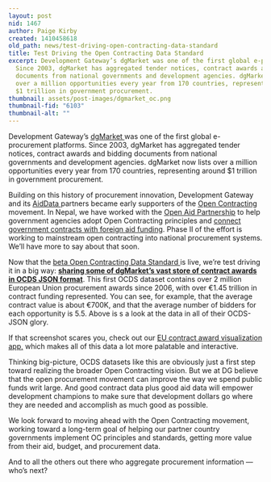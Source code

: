 ```yaml
---
layout: post
nid: 1467
author: Paige Kirby
created: 1410458618
old_path: news/test-driving-open-contracting-data-standard
title: Test Driving the Open Contracting Data Standard
excerpt: Development Gateway’s dgMarket was one of the first global e-procurement platforms.
  Since 2003, dgMarket has aggregated tender notices, contract awards and bidding
  documents from national governments and development agencies. dgMarket now lists
  over a million opportunities every year from 170 countries, representing around
  $1 trillion in government procurement.
thumbnail: assets/post-images/dgmarket_oc.png
thumbnail-fid: "6103"
thumbnail-alt: ""
---
```


Development Gateway’s [dgMarket ](http://www.dgmarket.com/)was one of the first global e-procurement platforms. Since 2003, dgMarket has aggregated tender notices, contract awards and bidding documents from national governments and development agencies. dgMarket now lists over a million opportunities every year from 170 countries, representing around $1 trillion in government procurement.

Building on this history of procurement innovation, Development Gateway and its [AidData ](http://aiddata.org/)partners became early supporters of the [Open Contracting](http://www.open-contracting.org/) movement. In Nepal, we have worked with the [Open Aid Partnership](http://www.openaidmap.org/) to help government agencies adopt Open Contracting principles and [connect government contracts with foreign aid funding](http://www.open-contracting.org/open_contracting_impact_for_open_aid). Phase II of the effort is working to mainstream open contracting into national procurement systems. We’ll have more to say about that soon.

Now that the [beta Open Contracting Data Standard ](http://ocds.open-contracting.org/standard/r/0__3__2/)is live, we’re test driving it in a big way: **[sharing some of dgMarket’s vast store of contract awards in OCDS JSON format](https://github.com/devgateway/ca-app-ocds-export)**. This first OCDS dataset contains over 2 million European Union procurement awards since 2006, with over €1.45 trillion in contract funding represented. You can see, for example, that the average contract value is about €700K, and that the average number of bidders for each opportunity is 5.5. Above is s a look at the data in all of their OCDS-JSON glory.

If that screenshot scares you, check out our [EU contract award visualization app,](http://contractawards.eu/) which makes all of this data a lot more palatable and interactive.

Thinking big-picture, OCDS datasets like this are obviously just a first step toward realizing the broader Open Contracting vision. But we at DG believe that the open procurement movement can improve the way we spend public funds writ large. And good contract data plus good aid data will empower development champions to make sure that development dollars go where they are needed and accomplish as much good as possible.

We look forward to moving ahead with the Open Contracting movement, working toward a long-term goal of helping our partner country governments implement OC principles and standards, getting more value from their aid, budget, and procurement data.

And to all the others out there who aggregate procurement information — who’s next?

